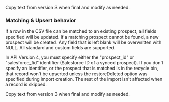 Copy text from version 3 when final and modify as needed.

### Matching & Upsert behavior

If a row in the CSV file can be matched to an existing prospect, all fields specified will be updated. If a matching prospect cannot be found, a new prospect will be created. Any field that is left blank will be overwritten with NULL. All standard and custom fields are supported.

In API Version 4, you must specify either the "prospect_id" or "salesforce_fid" identifier (Salesforce ID of a synced prospect). If you don't specify an identifier, or the prospect that is matched is in the recycle bin, that record won't be upserted unless the restoreDeleted option was specified during import creation. The rest of the import isn't affected when a record is skipped.

Copy text from version 3 when final and modify as needed.
